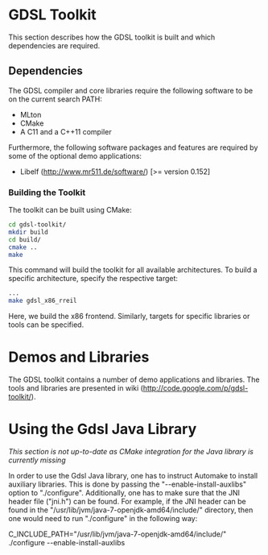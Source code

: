 # GDSL Toolkit

This section describes how the GDSL toolkit is built and which dependencies are
required.

## Dependencies

The GDSL compiler and core libraries require the following software to be on the
current search PATH:

* MLton
* CMake
* A C11 and a C++11 compiler 

Furthermore, the following software packages and features are required by some
of the optional demo applications:

* Libelf (http://www.mr511.de/software/) [>= version 0.152] 

### Building the Toolkit

The toolkit can be built using CMake:

```bash
cd gdsl-toolkit/
mkdir build
cd build/
cmake ..
make
```

This command will build the toolkit for all available architectures. To build a
specific architecture, specify the respective target:

```bash
...
make gdsl_x86_rreil
```

Here, we build the x86 frontend. Similarly, targets for specific libraries or
tools can be specified.

# Demos and Libraries

The GDSL toolkit contains a number of demo applications and libraries. The tools
and libraries are presented in wiki (http://code.google.com/p/gdsl-toolkit/).

# Using the Gdsl Java Library

*This section is not up-to-date as CMake integration for the Java library is
currently missing*

In order to use the Gdsl Java library, one has to instruct Automake to install
auxiliary libraries. This is done by passing the "--enable-install-auxlibs"
option to "./configure". Additionally, one has to make sure that the JNI header
file ("jni.h") can be found. For example, if the JNI header can be found in the
"/usr/lib/jvm/java-7-openjdk-amd64/include/" directory, then one would need to
run "./configure" in the following way:

C_INCLUDE_PATH="/usr/lib/jvm/java-7-openjdk-amd64/include/" ./configure --enable-install-auxlibs
